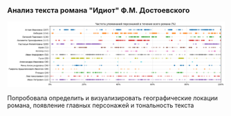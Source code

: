 ### Анализ текста романа "Идиот" Ф.М. Достоевского


<img src="https://github.com/SteppyN/analysis_books/blob/main/characters.png"> 


 Попробовала определить и визуализировать географические локации романа, появление главных персонажей и тональность текста
